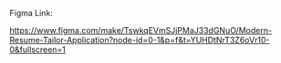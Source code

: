 Figma Link:

https://www.figma.com/make/TswkqEVmSJjPMaJ33dGNuO/Modern-Resume-Tailor-Application?node-id=0-1&p=f&t=YUHDtNrT3Z6oVr10-0&fullscreen=1